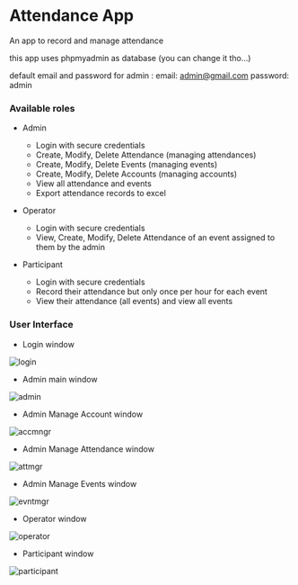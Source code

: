 # Attendance App

An app to record and manage attendance

this app uses phpmyadmin as database (you can change it tho...)

default email and password for admin :
email: admin@gmail.com
password: admin

### Available roles ###
- Admin
  - Login with secure credentials
  - Create, Modify, Delete Attendance (managing attendances)
  - Create, Modify, Delete Events (managing events)
  - Create, Modify, Delete Accounts (managing accounts)
  - View all attendance and events
  - Export attendance records to excel

- Operator
  - Login with secure credentials
  - View, Create, Modify, Delete Attendance of an event assigned to them by the admin

- Participant
  - Login with secure credentials
  - Record their attendance but only once per hour for each event
  - View their attendance (all events) and view all events 
  

### User Interface ###
- Login window

![login](https://github.com/Danda420/AttendanceApp/assets/118007132/6660d672-2fbe-4f1f-b6b3-34cf68de38f1)

- Admin main window

![admin](https://github.com/Danda420/AttendanceApp/assets/118007132/9a0f4c3e-3746-4dc4-9dc1-167ffc7ab624)

- Admin Manage Account window

![accmngr](https://github.com/Danda420/AttendanceApp/assets/118007132/a2687efe-0173-4840-b71a-73fb2d67f523)

- Admin Manage Attendance window

![attmgr](https://github.com/Danda420/AttendanceApp/assets/118007132/ff8256a8-b208-4397-bf3b-f8538f5ff215)

- Admin Manage Events window

![evntmgr](https://github.com/Danda420/AttendanceApp/assets/118007132/bf040000-f53c-49bd-8c83-f0b72ede3630)

- Operator window

![operator](https://github.com/Danda420/AttendanceApp/assets/118007132/8d859272-4acc-439d-a8e2-0724d4060cbb)

- Participant window

![participant](https://github.com/Danda420/AttendanceApp/assets/118007132/a7ec8dec-fead-4ad3-a35b-d7bf4f6c62ab)
